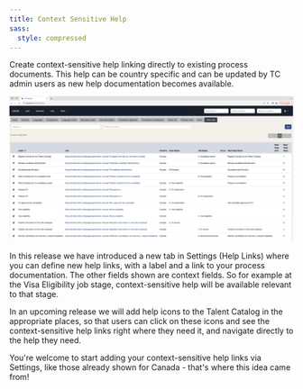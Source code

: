 ```yaml
---
title: Context Sensitive Help
sass:
  style: compressed
---
```


Create context-sensitive help linking directly to existing process documents. This help can be 
country specific and can be updated by TC admin users as new help documentation becomes available.

<div class="card-image-container">
  <img src="./../assets/images/v221/ContextHelp.png" 
        alt="Context Sensitive Help" class="card-image">
</div>

In this release we have introduced a new tab in Settings (Help Links) where you can define new 
help links, with a label and a link to your process documentation. The other fields shown are context 
fields. So for example at the Visa Eligibility job stage, context-sensitive help will be available
relevant to that stage.

In an upcoming release we will add help icons to the Talent Catalog in the appropriate places, so 
that users can click on these icons and see the context-sensitive help links right where they need
it, and navigate directly to the help they need.

You're welcome to start adding your context-sensitive help links via Settings, like those already 
shown for Canada - that's where this idea came from!
